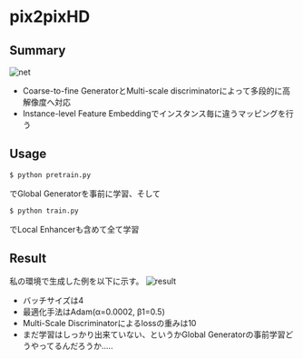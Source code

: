 # pix2pixHD

## Summary
![net](https://github.com/SerialLain3170/Line-to-Color/blob/master/pix2pixHD/network.png)
- Coarse-to-fine GeneratorとMulti-scale discriminatorによって多段的に高解像度へ対応
- Instance-level Feature Embeddingでインスタンス毎に違うマッピングを行う

## Usage
```py
$ python pretrain.py
```
でGlobal Generatorを事前に学習、そして
```py
$ python train.py
```
でLocal Enhancerも含めて全て学習

## Result
私の環境で生成した例を以下に示す。
![result](https://github.com/SerialLain3170/Line-to-Color/blob/master/pix2pixHD/visualize_125.png)

- バッチサイズは4
- 最適化手法はAdam(α=0.0002, β1=0.5)
- Multi-Scale Discriminatorによるlossの重みは10
- まだ学習はしっかり出来ていない、というかGlobal Generatorの事前学習どうやってるんだろうか.....
